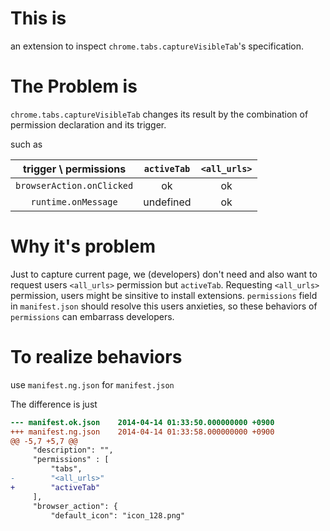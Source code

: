 # This is
an extension to inspect `chrome.tabs.captureVisibleTab`'s specification.

# The Problem is

`chrome.tabs.captureVisibleTab` changes its result by the combination of permission declaration and its trigger.

such as

| trigger \ permissions     | `activeTab` | `<all_urls>` |
|:-------------------------:|:-----------:|:------------:|
| `browserAction.onClicked` |     ok      |  ok          |
| `runtime.onMessage`       |  undefined  |  ok          |

# Why it's problem
Just to capture current page, we (developers) don't need and also want to request users `<all_urls>` permission but `activeTab`.
Requesting `<all_urls>` permission, users might be sinsitive to install extensions.
`permissions` field in `manifest.json` should resolve this users anxieties, so these behaviors of `permissions` can embarrass developers.

# To realize behaviors
use `manifest.ng.json` for `manifest.json`

The difference is just
```diff
--- manifest.ok.json    2014-04-14 01:33:50.000000000 +0900
+++ manifest.ng.json    2014-04-14 01:33:58.000000000 +0900
@@ -5,7 +5,7 @@
     "description": "",
     "permissions" : [
         "tabs",
-        "<all_urls>"
+        "activeTab"
     ],
     "browser_action": {
         "default_icon": "icon_128.png"
```
